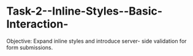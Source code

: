 # Task-2--Inline-Styles--Basic-Interaction-
 Objective: Expand inline styles and introduce server- side validation for form submissions.
